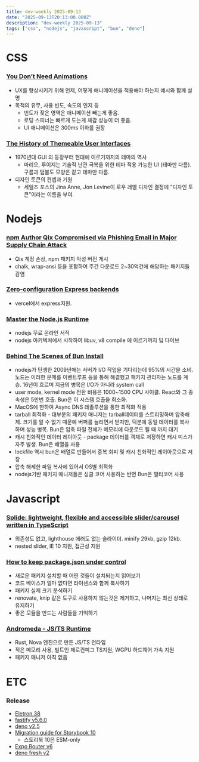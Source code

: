 ```yaml
---
title: dev-weekly 2025-09-13
date: "2025-09-13T20:13:00.000Z"
description: "dev-weekly 2025-09-13"
tags: ["css", "nodejs", "javascript", "bun", "deno"]
---
```


# CSS

### [You Don’t Need Animations](https://emilkowal.ski/ui/you-dont-need-animations)

- UX를 향상시키기 위해 언제, 어떻게 애니메이션을 적용해야 하는지 예시와 함께 설명
- 목적의 유무, 사용 빈도, 속도의 인지 등
    - 빈도가 잦은 영역은 애니메이션 빼는게 좋음.
    - 로딩 스피너는 빠르게 도는게 체감 성능이 더 좋음.
    - UI 애니메이션은 300ms 이하를 권장

### [The History of Themeable User Interfaces](https://bradfrost.com/blog/post/the-history-of-themeable-user-interfaces)

- 1970년대 GUI 의 등장부터 현대에 이르기까지의 테마의 역사
    - 마리오, 루이지는 기술적 난관 극복을 위한 테마 적용 가능한 UI (테마만 다름). 구름과 덤불도 모양은 같고 테마만 다름.
- 디자인 토큰의 컨셉과 기원
    - 세일즈 포스의 Jina Anne, Jon Levine이 로우 레벨 디자인 결정에 “디자인 토큰”이라는 이름을 부여.

# Nodejs

### [npm Author Qix Compromised via Phishing Email in Major Supply Chain Attac**k**](https://socket.dev/blog/npm-author-qix-compromised-in-major-supply-chain-attack)

- Qix 계정 손상, npm 패키지 악성 버전 게시
- chalk, wrap-ansi 등을 포함하여 주간 다운로드 2~30억건에 해당하는 패키지들 감염

### [Zero-configuration Express backends](https://vercel.com/changelog/zero-configuration-express-backends)

- vercel에서 express지원.

### [Master the Node.js Runtime](https://www.thenodebook.com/)

- nodejs 무료 온라인 서적
- nodejs 아키텍처에서 시작하여 libuv, v8 compile 에 이르기까지 딥 다이브

### [Behind The Scenes of Bun Install](https://bun.com/blog/behind-the-scenes-of-bun-install)

- nodejs가 탄생한 2009년에는 서버가 I/O 작업을 기다리는데 95%의 시간을 소비. 노드는 이러한 문제를 이벤트루프 등을 통해 해결했고 패키지 관리자는 노드를 계승. 16년이 흐르며 지금의 병목은 I/O가 아니라 system call
- user mode, kernel mode 전환 비용은 1000~1500 CPU 사이클. React와 그 종속성은 5만번 호출. Bun은 이 시스템 호출을 최소화.
- MacOS에 한하여 Async DNS 레졸루션을 통한 최적화 적용
- tarball 최적화 - 대부분의 패키지 매니저는 tarball데이터를 스트리밍하며 압축해제. 크기를 알 수 없기 때문에 버퍼를 늘리면서 받지만, 덕분에 동일 데이터를 복사하며 성능 병목. Bun은 압축 파일 전체가 메모리에 다운로드 될 때 까지 대기
- 캐시 친화적인 데이터 레이아웃 - package 데이터를 객체로 저장하면 캐시 미스가 자주 발생. Bun은 배열을 사용
- lockfile 역시 bun은 배열로 만들어서 중복 회피 및 캐시 친화적인 레이아웃으로 저장
- 압축 해제한 파일 복사에 있어서 OS별 최적화
- nodejs기반 패키지 매니저들은 싱클 코어 사용하는 반면 Bun은 멀티코어 사용

# Javascript

### [Splide: lightweight, flexible and accessible slider/carousel written in TypeScript](https://splidejs.com/)

- 의존성도 없고, lighthouse 에러도 없는 슬라이더. minify 29kb, gzip 12kb.
- nested slider, IE 10 지원, 접근성 지원

### [How to keep package.json under control](https://blog.val.town/gardening-dependencies)

- 새로운 패키지 설치할 때 어떤 것들이 설치되는지 읽어보기
- 코드 베이스가 얼마 없다면 라이센스와 함께 복사하기
- 패키지 실제 크기 분석하기
- renovate, knip 같은 도구로 사용하지 않는것은 제거하고, 나머지는 최신 상태로 유지하기
- 좋은 모듈을 만드는 사람들을 기억하기

### [Andromeda - JS/TS Runtime](https://tryandromeda.dev/)

- Rust, Nova 엔진으로 만든 JS/TS 런타임
- 적은 메모리 사용, 빌트인 제로컨피그 TS지원, WGPU 하드웨어 가속 지원
- 패키지 매니저 아직 없음

# ETC

### Release

- [Eletron 38](https://github.com/electron/electron/releases/tag/v38.1.0)
- [fastify v5.6.0](https://github.com/fastify/fastify/releases/tag/v5.6.0)
- [deno v2.5](https://deno.com/blog/v2.5)
- [Migration guide for Storybook 10](https://storybook.js.org/docs/10/releases/migration-guide)
    - 스토리북 10은 ESM-only
- [Expo Router v6](https://expo.dev/blog/expo-router-v6)
- [deno fresh v2](https://github.com/denoland/fresh/releases/tag/2.0.0)